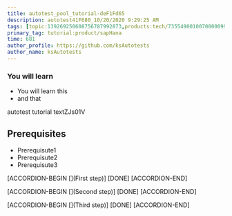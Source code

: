 ```yaml
---
title: autotest_pool_tutorial-deF1Fd65
description: autotest41F680_10/20/2020 9:29:25 AM
tags: [topic:139269250608756787992873,products:tech/73554900100700000996,tutorial:experience/advanced]
primary_tag: tutorial:product/sapHana
time: 681
author_profile: https://github.com/ksAutotests
author_name: ksAutotests
---
```

### You will learn
- You will learn this
- and that

autotest tutorial textZJs01V

## Prerequisites
- Prerequisute1
- Prerequisute2
- Prerequisute3

[ACCORDION-BEGIN [](First step)]
[DONE]
[ACCORDION-END]

[ACCORDION-BEGIN [](Second step)]
[DONE]
[ACCORDION-END]

[ACCORDION-BEGIN [](Third step)]
[DONE]
[ACCORDION-END]

